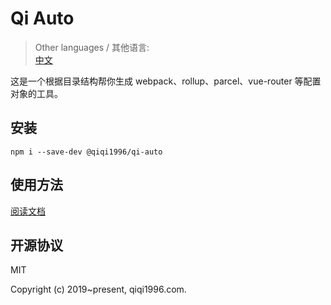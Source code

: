 # Qi Auto

> Other languages / 其他语言:  
> [中文](./README.zh_CN.md)  

这是一个根据目录结构帮你生成 webpack、rollup、parcel、vue-router 等配置对象的工具。

## 安装

```
npm i --save-dev @qiqi1996/qi-auto
```

## 使用方法

[阅读文档](https://saekiraku.github.io/qi-auto)

## 开源协议

MIT

Copyright (c) 2019~present, qiqi1996.com.
